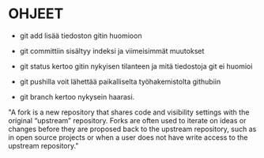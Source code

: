 # OHJEET

- git add lisää tiedoston gitin huomioon

- git committiin sisältyy indeksi ja viimeisimmät muutokset

- git status kertoo gitin nykyisen tilanteen ja mitä tiedostoja git ei huomioi

- git pushilla voit lähettää paikalliselta työhakemistolta githubiin

- git branch kertoo nykysein haarasi.

"A fork is a new repository that shares code and visibility settings with the original “upstream”
repository. Forks are often used to iterate on ideas or changes before they are proposed back to the
upstream repository, such as in open source projects or when a user does not have write access to the upstream repository."
